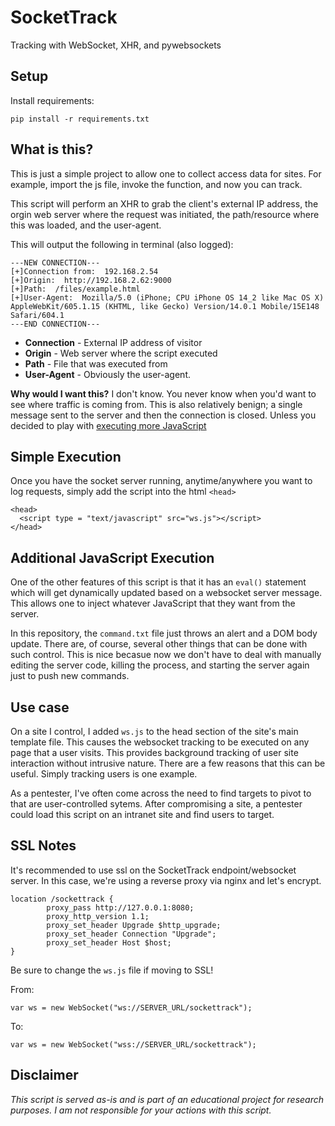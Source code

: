 # SocketTrack

Tracking with WebSocket, XHR, and pywebsockets

## Setup

Install requirements: 

```
pip install -r requirements.txt
```

## What is this?

This is just a simple project to allow one to collect access data for sites. For example, import the js file, invoke the function, and now you can track. 

This script will perform an XHR to grab the client's external IP address, the orgin web server where the request was initiated, the path/resource where this was loaded, and the user-agent. 

This will output the following in terminal (also logged):

```
---NEW CONNECTION---
[+]Connection from:  192.168.2.54
[+]Origin:  http://192.168.2.62:9000
[+]Path:  /files/example.html
[+]User-Agent:  Mozilla/5.0 (iPhone; CPU iPhone OS 14_2 like Mac OS X) AppleWebKit/605.1.15 (KHTML, like Gecko) Version/14.0.1 Mobile/15E148 Safari/604.1
---END CONNECTION---
```

- **Connection** - External IP address of visitor
- **Origin** - Web server where the script executed
- **Path** - File that was executed from
- **User-Agent** - Obviously the user-agent. 

**Why would I want this?** I don't know. You never know when you'd want to see where traffic is coming from. This is also relatively benign; a single message sent to the server and then the connection is closed. Unless you decided to play with [executing more JavaScript](https://github.com/synfinner/SocketTrack#additional-javascript-execution)

## Simple Execution

Once you have the socket server running, anytime/anywhere you want to log requests, simply add the script into the html `<head>`

```
<head>
  <script type = "text/javascript" src="ws.js"></script>
</head>
```

## Additional JavaScript Execution

One of the other features of this script is that it has an `eval()` statement which will get dynamically updated based on a websocket server message. This allows one to inject whatever JavaScript that they want from the server.  

In this repository, the `command.txt` file just throws an alert and a DOM body update. There are, of course, several other things that can be done with such control. This is nice becasue now we don't have to deal with manually editing the server code, killing the process, and starting the server again just to push new commands.

## Use case

On a site I control, I added `ws.js` to the head section of the site's main template file. This causes the websocket tracking to be executed on any page that a user visits. This provides background tracking of user site interaction without intrusive nature. There are a few reasons that this can be useful. Simply tracking users is one example.

As a pentester, I've often come across the need to find targets to pivot to that are user-controlled sytems. After compromising a site, a pentester could load this script on an intranet site and find users to target. 

## SSL Notes


It's recommended to use ssl on the SocketTrack endpoint/websocket server. In this case, we're using a reverse proxy via nginx and let's encrypt. 

```
location /sockettrack {
		proxy_pass http://127.0.0.1:8080;
        proxy_http_version 1.1;
        proxy_set_header Upgrade $http_upgrade;
        proxy_set_header Connection "Upgrade";
        proxy_set_header Host $host;
}
```

Be sure to change the `ws.js` file if moving to SSL!

From: 

```
var ws = new WebSocket("ws://SERVER_URL/sockettrack");
```

To: 

```
var ws = new WebSocket("wss://SERVER_URL/sockettrack");
```

## Disclaimer

*This script is served as-is and is part of an educational project for research purposes. I am not responsible for your actions with this script.*